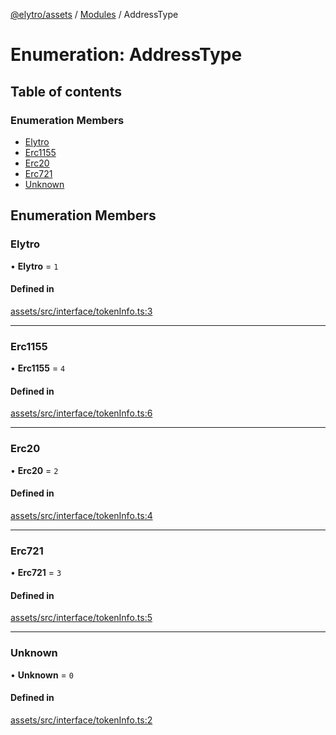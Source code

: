 [@elytro/assets](../README.md) / [Modules](../modules.md) / AddressType

# Enumeration: AddressType

## Table of contents

### Enumeration Members

- [Elytro](AddressType.md#elytro)
- [Erc1155](AddressType.md#erc1155)
- [Erc20](AddressType.md#erc20)
- [Erc721](AddressType.md#erc721)
- [Unknown](AddressType.md#unknown)

## Enumeration Members

### Elytro

• **Elytro** = ``1``

#### Defined in

[assets/src/interface/tokenInfo.ts:3](https://github.com/SoulWallet/elytro-wallet-lib/blob/179e9ead428fdbe246d2e7c57356d8786d712066/packages/assets/src/interface/tokenInfo.ts#L3)

___

### Erc1155

• **Erc1155** = ``4``

#### Defined in

[assets/src/interface/tokenInfo.ts:6](https://github.com/SoulWallet/elytro-wallet-lib/blob/179e9ead428fdbe246d2e7c57356d8786d712066/packages/assets/src/interface/tokenInfo.ts#L6)

___

### Erc20

• **Erc20** = ``2``

#### Defined in

[assets/src/interface/tokenInfo.ts:4](https://github.com/SoulWallet/elytro-wallet-lib/blob/179e9ead428fdbe246d2e7c57356d8786d712066/packages/assets/src/interface/tokenInfo.ts#L4)

___

### Erc721

• **Erc721** = ``3``

#### Defined in

[assets/src/interface/tokenInfo.ts:5](https://github.com/SoulWallet/elytro-wallet-lib/blob/179e9ead428fdbe246d2e7c57356d8786d712066/packages/assets/src/interface/tokenInfo.ts#L5)

___

### Unknown

• **Unknown** = ``0``

#### Defined in

[assets/src/interface/tokenInfo.ts:2](https://github.com/SoulWallet/elytro-wallet-lib/blob/179e9ead428fdbe246d2e7c57356d8786d712066/packages/assets/src/interface/tokenInfo.ts#L2)
